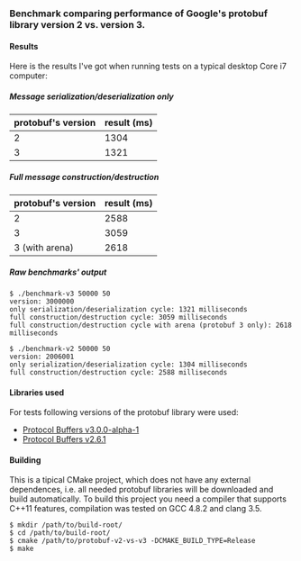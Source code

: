 ### Benchmark comparing performance of Google's protobuf library version 2 vs. version 3.

#### Results

Here is the results I've got when running tests on a typical desktop Core i7 computer:

##### Message serialization/deserialization only

| protobuf's version | result (ms) |
| ------------------ | ----------- |
|          2         |   1304      |
|          3         |   1321      |

##### Full message construction/destruction

| protobuf's version | result (ms) |
| ------------------ | ----------- |
|          2         |   2588      |
|          3         |   3059      |
|  3 (with arena)    |   2618      |


##### Raw benchmarks' output

```
$ ./benchmark-v3 50000 50
version: 3000000
only serialization/deserialization cycle: 1321 milliseconds
full construction/destruction cycle: 3059 milliseconds
full construction/destruction cycle with arena (protobuf 3 only): 2618 milliseconds
```

```
$ ./benchmark-v2 50000 50
version: 2006001
only serialization/deserialization cycle: 1304 milliseconds
full construction/destruction cycle: 2588 milliseconds
```

#### Libraries used

For tests following versions of the protobuf library were used:
 * [Protocol Buffers v3.0.0-alpha-1](https://github.com/google/protobuf/releases/tag/v3.0.0-alpha-1)
 * [Protocol Buffers v2.6.1](https://github.com/google/protobuf/releases/tag/v2.6.1)

#### Building
This is a tipical CMake project, which does not have any external dependences, i.e. all needed
protobuf libraries will be downloaded and build automatically. To build this project you need a
compiler that supports C++11 features, compilation was tested on GCC 4.8.2 and clang 3.5.

```
$ mkdir /path/to/build-root/
$ cd /path/to/build-root/
$ cmake /path/to/protobuf-v2-vs-v3 -DCMAKE_BUILD_TYPE=Release
$ make
```
